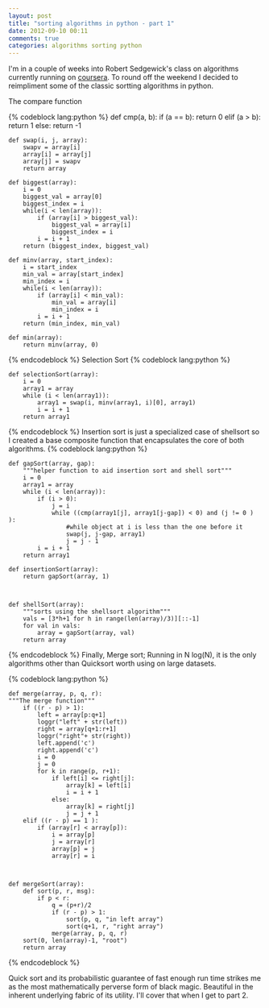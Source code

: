 ```yaml
---
layout: post
title: "sorting algorithms in python - part 1"
date: 2012-09-10 00:11
comments: true
categories: algorithms sorting python
---
```


I'm in a couple of weeks into Robert Sedgewick's class on algorithms currently
running on [coursera](https://www.coursera.org/course/algs4partI). To round off the weekend
I decided to reimpliment some of the classic sortting algorithms in python.

The compare function

{% codeblock lang:python %}
    def cmp(a, b):
        if (a == b):
            return 0
        elif (a > b):
            return 1
        else:
            return -1

	def swap(i, j, array):
	    swapv = array[i]
	    array[i] = array[j]
	    array[j] = swapv
	    return array

	def biggest(array):
	    i = 0
	    biggest_val = array[0]
	    biggest_index = i
	    while(i < len(array)):
	        if (array[i] > biggest_val):
	            biggest_val = array[i]
	            biggest_index = i
	        i = i + 1
	    return (biggest_index, biggest_val)

	def minv(array, start_index):
	    i = start_index
	    min_val = array[start_index]
	    min_index = i
	    while(i < len(array)):
	        if (array[i] < min_val):
	            min_val = array[i]
	            min_index = i
	        i = i + 1
	    return (min_index, min_val)

	def min(array):
	    return minv(array, 0)

{% endcodeblock %}
Selection Sort
{% codeblock lang:python %}

	def selectionSort(array):
	    i = 0
	    array1 = array
	    while (i < len(array1)):
	        array1 = swap(i, minv(array1, i)[0], array1)
	        i = i + 1
	    return array1
{% endcodeblock %}
Insertion sort is just a specialized case of shellsort so I created a base composite function that encapsulates the core of both algorithms.
{% codeblock lang:python %}

	def gapSort(array, gap):
	    """helper function to aid insertion sort and shell sort"""
	    i = 0
	    array1 = array
	    while (i < len(array)):
	        if (i > 0):
	            j = i
	            while ((cmp(array1[j], array1[j-gap]) < 0) and (j != 0 ) ):
	                #while object at i is less than the one before it
	                swap(j, j-gap, array1)
	                j = j - 1
	        i = i + 1
	    return array1

	def insertionSort(array):
	    return gapSort(array, 1)



	def shellSort(array):
	    """sorts using the shellsort algorithm"""
	    vals = [3*h+1 for h in range(len(array)/3)][::-1]
	    for val in vals:
	        array = gapSort(array, val)
	    return array

{% endcodeblock %}
Finally, Merge sort; Running in N log(N), it is the only algorithms other than Quicksort
worth using on large datasets.

{% codeblock lang:python %}

	def merge(array, p, q, r):
	"""The merge function"""
	    if ((r - p) > 1):
	        left = array[p:q+1]
	        loggr("left" + str(left))
	        right = array[q+1:r+1]
	        loggr("right"+ str(right))
	        left.append('c')
	        right.append('c')
	        i = 0
	        j = 0
	        for k in range(p, r+1):
	            if left[i] <= right[j]:
	                array[k] = left[i]
	                i = i + 1
	            else:
	                array[k] = right[j]
	                j = j + 1
	    elif ((r - p) == 1 ):
	        if (array[r] < array[p]):
	            i = array[p]
	            j = array[r]
	            array[p] = j
	            array[r] = i



	def mergeSort(array):
	    def sort(p, r, msg):
	        if p < r:
	            q = (p+r)/2
	            if (r - p) > 1:
	                sort(p, q, "in left array")
	                sort(q+1, r, "right array")
	            merge(array, p, q, r)
	    sort(0, len(array)-1, "root")
	    return array

{% endcodeblock %}

Quick sort and its probabilistic guarantee of fast enough run time strikes me as the most
mathematically perverse form of black magic. Beautiful in the inherent underlying fabric
of its utility. I'll cover that when I get to part 2.





